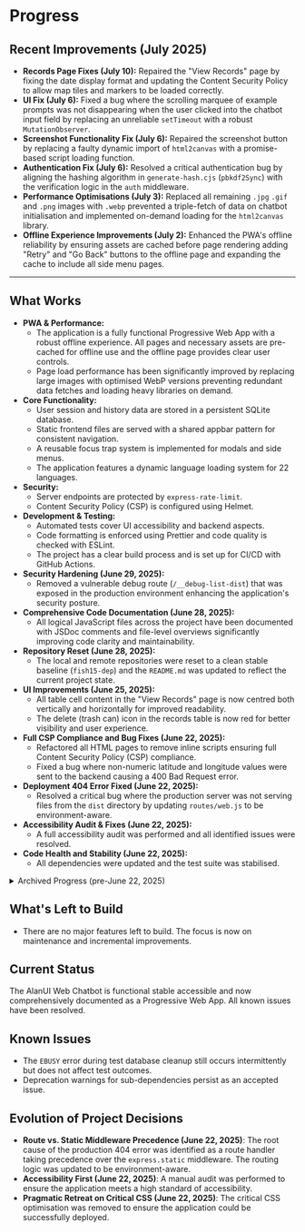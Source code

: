 <!-- Alan UI - progress.md | 10th July 2025, WJW -->

# Progress

## Recent Improvements (July 2025)
- **Records Page Fixes (July 10):** Repaired the "View Records" page by fixing the date display format and updating the Content Security Policy to allow map tiles and markers to be loaded correctly.
- **UI Fix (July 6):** Fixed a bug where the scrolling marquee of example prompts was not disappearing when the user clicked into the chatbot input field by replacing an unreliable `setTimeout` with a robust `MutationObserver`.
- **Screenshot Functionality Fix (July 6):** Repaired the screenshot button by replacing a faulty dynamic import of `html2canvas` with a promise-based script loading function.
- **Authentication Fix (July 6):** Resolved a critical authentication bug by aligning the hashing algorithm in `generate-hash.cjs` (`pbkdf2Sync`) with the verification logic in the `auth` middleware.
- **Performance Optimisations (July 3):** Replaced all remaining `.jpg` `.gif` and `.png` images with `.webp` prevented a triple-fetch of data on chatbot initialisation and implemented on-demand loading for the `html2canvas` library.
- **Offline Experience Improvements (July 2):** Enhanced the PWA's offline reliability by ensuring assets are cached before page rendering adding "Retry" and "Go Back" buttons to the offline page and expanding the cache to include all side menu pages.

---

## What Works

- **PWA & Performance:**
    - The application is a fully functional Progressive Web App with a robust offline experience. All pages and necessary assets are pre-cached for offline use and the offline page provides clear user controls.
    - Page load performance has been significantly improved by replacing large images with optimised WebP versions preventing redundant data fetches and loading heavy libraries on demand.
- **Core Functionality:**
    - User session and history data are stored in a persistent SQLite database.
    - Static frontend files are served with a shared appbar pattern for consistent navigation.
    - A reusable focus trap system is implemented for modals and side menus.
    - The application features a dynamic language loading system for 22 languages.
- **Security:**
    - Server endpoints are protected by `express-rate-limit`.
    - Content Security Policy (CSP) is configured using Helmet.
- **Development & Testing:**
    - Automated tests cover UI accessibility and backend aspects.
    - Code formatting is enforced using Prettier and code quality is checked with ESLint.
    - The project has a clear build process and is set up for CI/CD with GitHub Actions.
- **Security Hardening (June 29, 2025):**
    - Removed a vulnerable debug route (`/__debug-list-dist`) that was exposed in the production environment enhancing the application's security posture.
- **Comprehensive Code Documentation (June 28, 2025):**
    - All logical JavaScript files across the project have been documented with JSDoc comments and file-level overviews significantly improving code clarity and maintainability.
- **Repository Reset (June 28, 2025):**
    - The local and remote repositories were reset to a clean stable baseline (`fish15-dep`) and the `README.md` was updated to reflect the current project state.
- **UI Improvements (June 25, 2025):**
    - All table cell content in the "View Records" page is now centred both vertically and horizontally for improved readability.
    - The delete (trash can) icon in the records table is now red for better visibility and user experience.
- **Full CSP Compliance and Bug Fixes (June 22, 2025):**
    - Refactored all HTML pages to remove inline scripts ensuring full Content Security Policy (CSP) compliance.
    - Fixed a bug where non-numeric latitude and longitude values were sent to the backend causing a 400 Bad Request error.
- **Deployment 404 Error Fixed (June 22, 2025):**
    - Resolved a critical bug where the production server was not serving files from the `dist` directory by updating `routes/web.js` to be environment-aware.
- **Accessibility Audit & Fixes (June 22, 2025):**
    - A full accessibility audit was performed and all identified issues were resolved.
- **Code Health and Stability (June 22, 2025):**
    - All dependencies were updated and the test suite was stabilised.

<details>
<summary>Archived Progress (pre-June 22, 2025)</summary>

- **Deployment Issue Diagnosed (June 22, 2025):**
    - After extensive debugging confirmed that the live deployment on Railway was serving a stale version of the application.
- **Performance Optimisation (June 22, 2025):**
    - Implemented a build pipeline for image optimisation asset minification and Gzip compression. The "Critical CSS" optimisation was removed due to build failures.
- **CI/CD Pipeline (June 21, 2025):**
    - The CI/CD pipeline is fully functional and includes an automated build step.
- **Server Refactor & Data Persistence (June 20, 2025):**
    - The server is modular and data is stored in a persistent SQLite database.

</details>

## What's Left to Build
- There are no major features left to build. The focus is now on maintenance and incremental improvements.

## Current Status
The AlanUI Web Chatbot is functional stable accessible and now comprehensively documented as a Progressive Web App. All known issues have been resolved.

## Known Issues
- The `EBUSY` error during test database cleanup still occurs intermittently but does not affect test outcomes.
- Deprecation warnings for sub-dependencies persist as an accepted issue.

## Evolution of Project Decisions
- **Route vs. Static Middleware Precedence (June 22, 2025)**: The root cause of the production 404 error was identified as a route handler taking precedence over the `express.static` middleware. The routing logic was updated to be environment-aware.
- **Accessibility First (June 22, 2025)**: A manual audit was performed to ensure the application meets a high standard of accessibility.
- **Pragmatic Retreat on Critical CSS (June 22, 2025)**: The critical CSS optimisation was removed to ensure the application could be successfully deployed.

